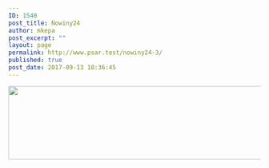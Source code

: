 ```yaml
---
ID: 1540
post_title: Nowiny24
author: mkepa
post_excerpt: ""
layout: page
permalink: http://www.psar.test/nowiny24-3/
published: true
post_date: 2017-09-13 10:36:45
---
```

<a href="http://www.psar.test/wp-content/uploads/2017/08/nowiny243.jpg"><img class="alignnone wp-image-1532 size-full" src="http://www.psar.test/wp-content/uploads/2017/08/nowinkidwajsiacztery.png" alt="" width="966" height="148" /></a>